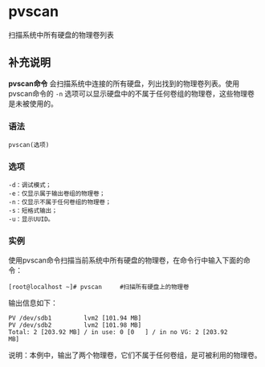 #  pvscan

扫描系统中所有硬盘的物理卷列表

##  补充说明

**pvscan命令** 会扫描系统中连接的所有硬盘，列出找到的物理卷列表。使用pvscan命令的 ` -n `
选项可以显示硬盘中的不属于任何卷组的物理卷，这些物理卷是未被使用的。

###  语法

    
    
    pvscan(选项)
    

###  选项

    
    
    -d：调试模式；
    -e：仅显示属于输出卷组的物理卷；
    -n：仅显示不属于任何卷组的物理卷；
    -s：短格式输出；
    -u：显示UUID。
    

###  实例

使用pvscan命令扫描当前系统中所有硬盘的物理卷，在命令行中输入下面的命令：

    
    
    [root@localhost ~]# pvscan     #扫描所有硬盘上的物理卷 
    

输出信息如下：

    
    
    PV /dev/sdb1         lvm2 [101.94 MB]  
    PV /dev/sdb2         lvm2 [101.98 MB]  
    Total: 2 [203.92 MB] / in use: 0 [0   ] / in no VG: 2 [203.92  
    MB] 
    

说明：本例中，输出了两个物理卷，它们不属于任何卷组，是可被利用的物理卷。

